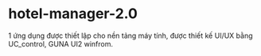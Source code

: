 # hotel-manager-2.0
1 ứng dụng được thiết lập cho nền tảng máy tính, được thiết kế UI/UX bằng UC_control, GUNA UI2 winfrom.

